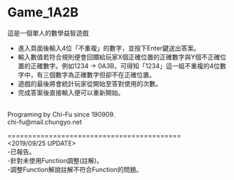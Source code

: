 ﻿<h1>Game_1A2B</h1>
<p dir="auto">這是一個單人的數學益智遊戲<br></p>
<ul dir="auto">
    <li>進入頁面後輸入4位「不重複」的數字，並按下Enter鍵送出答案。</li>
    <li>輸入數值若符合規則便會回饋給玩家X個正確位置的正確數字與Y個不正確位置的正確數字。例如1234 → 0A3B，可得知「1234」這一組不重複的4位數字中，有三個數字為正確數字但卻不在正確位置。</li>
    <li>遊戲的最後將會統計玩家從開始至答對使用的次數。</li>
    <li>完成答案後直接輸入便可以重新開始。</li>
</ul>
<br>
Programing by Chi-Fu since 190909.<br>
chi-fu@mail.chungyo.net<br>

==========================================<br>
<2019/09/25 UPDATE><br>
-已報告。<br>
-針對未使用Function調整(註解)。<br>
-調整Function解說註解不符合Function的問題。<br>